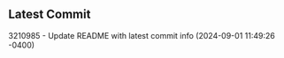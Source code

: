
## Latest Commit
3210985 - Update README with latest commit info (2024-09-01 11:49:26 -0400) <Yunxi-Zhou>
